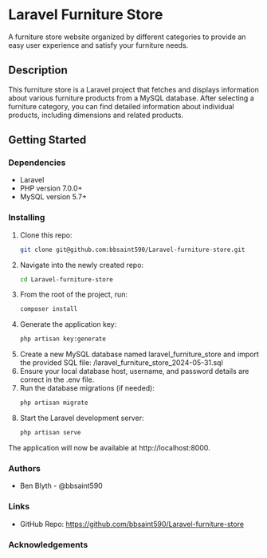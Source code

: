 # Laravel Furniture Store

A furniture store website organized by different categories to provide an easy user experience and satisfy your furniture needs.

## Description

This furniture store is a Laravel project that fetches and displays information about various furniture products from a MySQL database. After selecting a furniture category, you can find detailed information about individual products, including dimensions and related products.

## Getting Started

### Dependencies

- Laravel
- PHP version 7.0.0+
- MySQL version 5.7+

### Installing

1. Clone this repo:
   ```bash
   git clone git@github.com:bbsaint590/Laravel-furniture-store.git
2. Navigate into the newly created repo:
   ```bash
   cd Laravel-furniture-store
3. From the root of the project, run:
   ```bash
   composer install
4. Generate the application key:
   ```bash
   php artisan key:generate
5. Create a new MySQL database named laravel_furniture_store and import the provided 
   SQL file: /laravel_furniture_store_2024-05-31.sql
6. Ensure your local database host, username, and password details are correct in the 
   .env file.
7. Run the database migrations (if needed):
   ```bash
   php artisan migrate
8. Start the Laravel development server:
   ```bash
   php artisan serve
  The application will now be available at http://localhost:8000.

### Authors

- Ben Blyth - @bbsaint590

### Links

- GitHub Repo: https://github.com/bbsaint590/Laravel-furniture-store

### Acknowledgements
